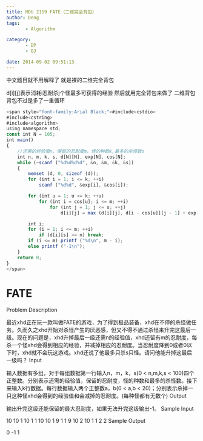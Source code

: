 ```yaml
---
title: HDU 2159 FATE（二维完全背包）
author: Deng
tags: 
       - Algorithm

category: 
       - DP
       - OJ

date: 2014-09-02 09:51:13
---
```

中文题目就不用解释了 就是裸的二维完全背包

d[i][j]表示消耗i忍耐杀j个怪最多可获得的经验 然后就用完全背包来做了 二维背包背包不过是多了一重循环

```js 
<span style="font-family:Arial Black;">#include<cstdio>
#include<cstring>
#include<algorithm>
using namespace std;
const int N = 105;
int main()
{
    //还需的经验值n，保留的忍耐度m，怪的种数k,最多的杀怪数s
    int n, m, k, s, d[N][N], exp[N], cos[N];
    while (~scanf ("%d%d%d%d", &n, &m, &k, &s))
    {
        memset (d, 0, sizeof (d));
        for (int i = 1; i <= k; ++i)
            scanf ("%d%d", &exp[i], &cos[i]);

        for (int u = 1; u <= k; ++u)
            for (int i = cos[u]; i <= m; ++i)
                for (int j = 1; j <= s; ++j)
                    d[i][j] = max (d[i][j], d[i - cos[u]][j - 1] + exp[u]);

        int i;
        for (i = 1; i <= m; ++i)
            if (d[i][s] >= n) break;
        if (i <= m) printf ("%d\n", m - i);
        else printf ("-1\n");
    }
    return 0;
}
</span>
```

# FATE

Problem Description

最近xhd正在玩一款叫做FATE的游戏，为了得到极品装备，xhd在不停的杀怪做任务。久而久之xhd开始对杀怪产生的厌恶感，但又不得不通过杀怪来升完这最后一级。现在的问题是，xhd升掉最后一级还需n的经验值，xhd还留有m的忍耐度，每杀一个怪xhd会得到相应的经验，并减掉相应的忍耐度。当忍耐度降到0或者0以下时，xhd就不会玩这游戏。xhd还说了他最多只杀s只怪。请问他能升掉这最后一级吗？
Input

输入数据有多组，对于每组数据第一行输入n，m，k，s(0 < n,m,k,s < 100)四个正整数。分别表示还需的经验值，保留的忍耐度，怪的种数和最多的杀怪数。接下来输入k行数据。每行数据输入两个正整数a，b(0 < a,b < 20)；分别表示杀掉一只这种怪xhd会得到的经验值和会减掉的忍耐度。(每种怪都有无数个)
Output

输出升完这级还能保留的最大忍耐度，如果无法升完这级输出-1。
Sample Input

10 10 1 10 1 1 10 10 1 9 1 1 9 10 2 10 1 1 2 2
Sample Output

0 -1 1